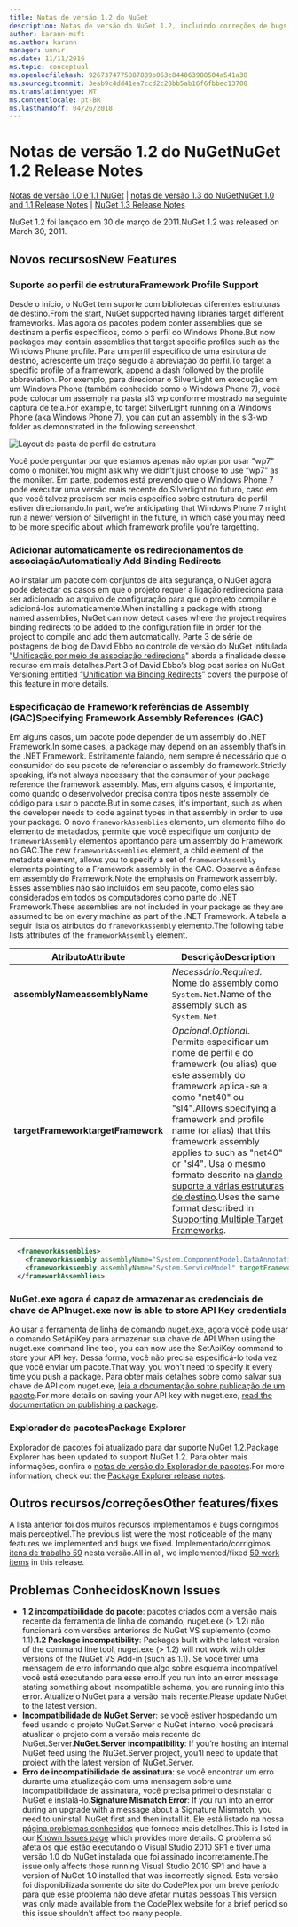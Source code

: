 ```yaml
---
title: Notas de versão 1.2 do NuGet
description: Notas de versão do NuGet 1.2, incluindo correções de bugs, problemas conhecidos, recursos adicionados e DCRs.
author: karann-msft
ms.author: karann
manager: unnir
ms.date: 11/11/2016
ms.topic: conceptual
ms.openlocfilehash: 9267374775887889b063c844063988504a541a38
ms.sourcegitcommit: 3eab9c4dd41ea7ccd2c28bb5ab16f6fbbec13708
ms.translationtype: MT
ms.contentlocale: pt-BR
ms.lasthandoff: 04/26/2018
---
```

# <a name="nuget-12-release-notes"></a><span data-ttu-id="7fe47-103">Notas de versão 1.2 do NuGet</span><span class="sxs-lookup"><span data-stu-id="7fe47-103">NuGet 1.2 Release Notes</span></span>

<span data-ttu-id="7fe47-104">[Notas de versão 1.0 e 1.1 NuGet](../release-notes/nuget-1.1.md) | [notas de versão 1.3 do NuGet](../release-notes/nuget-1.3.md)</span><span class="sxs-lookup"><span data-stu-id="7fe47-104">[NuGet 1.0 and 1.1 Release Notes](../release-notes/nuget-1.1.md) | [NuGet 1.3 Release Notes](../release-notes/nuget-1.3.md)</span></span>

<span data-ttu-id="7fe47-105">NuGet 1.2 foi lançado em 30 de março de 2011.</span><span class="sxs-lookup"><span data-stu-id="7fe47-105">NuGet 1.2 was released on March 30, 2011.</span></span>

## <a name="new-features"></a><span data-ttu-id="7fe47-106">Novos recursos</span><span class="sxs-lookup"><span data-stu-id="7fe47-106">New Features</span></span>

### <a name="framework-profile-support"></a><span data-ttu-id="7fe47-107">Suporte ao perfil de estrutura</span><span class="sxs-lookup"><span data-stu-id="7fe47-107">Framework Profile Support</span></span>

<span data-ttu-id="7fe47-108">Desde o início, o NuGet tem suporte com bibliotecas diferentes estruturas de destino.</span><span class="sxs-lookup"><span data-stu-id="7fe47-108">From the start, NuGet supported having libraries target different frameworks.</span></span> <span data-ttu-id="7fe47-109">Mas agora os pacotes podem conter assemblies que se destinam a perfis específicos, como o perfil do Windows Phone.</span><span class="sxs-lookup"><span data-stu-id="7fe47-109">But now packages may contain assemblies that target specific profiles such as the Windows Phone profile.</span></span> <span data-ttu-id="7fe47-110">Para um perfil específico de uma estrutura de destino, acrescente um traço seguido a abreviação do perfil.</span><span class="sxs-lookup"><span data-stu-id="7fe47-110">To target a specific profile of a framework, append a dash followed by the profile abbreviation.</span></span> <span data-ttu-id="7fe47-111">Por exemplo, para direcionar o SilverLight em execução em um Windows Phone (também conhecido como o Windows Phone 7), você pode colocar um assembly na pasta sl3 wp conforme mostrado na seguinte captura de tela.</span><span class="sxs-lookup"><span data-stu-id="7fe47-111">For example, to target SilverLight running on a Windows Phone (aka Windows Phone 7), you can put an assembly in the sl3-wp folder as demonstrated in the following screenshot.</span></span>

![Layout de pasta de perfil de estrutura](./media/framework-profile-support.png)

<span data-ttu-id="7fe47-113">Você pode perguntar por que estamos apenas não optar por usar "wp7" como o moniker.</span><span class="sxs-lookup"><span data-stu-id="7fe47-113">You might ask why we didn’t just choose to use “wp7” as the moniker.</span></span> <span data-ttu-id="7fe47-114">Em parte, podemos está prevendo que o Windows Phone 7 pode executar uma versão mais recente do Silverlight no futuro, caso em que você talvez precisem ser mais específico sobre estrutura de perfil estiver direcionando.</span><span class="sxs-lookup"><span data-stu-id="7fe47-114">In part, we’re anticipating that Windows Phone 7 might run a newer version of Silverlight in the future, in which case you may need to be more specific about which framework profile you’re targetting.</span></span>

### <a name="automatically-add-binding-redirects"></a><span data-ttu-id="7fe47-115">Adicionar automaticamente os redirecionamentos de associação</span><span class="sxs-lookup"><span data-stu-id="7fe47-115">Automatically Add Binding Redirects</span></span>

<span data-ttu-id="7fe47-116">Ao instalar um pacote com conjuntos de alta segurança, o NuGet agora pode detectar os casos em que o projeto requer a ligação redireciona para ser adicionado ao arquivo de configuração para que o projeto compilar e adicioná-los automaticamente.</span><span class="sxs-lookup"><span data-stu-id="7fe47-116">When installing a package with strong named assemblies, NuGet can now detect cases where the project requires binding redirects to be added to the configuration file in order for the project to compile and add them automatically.</span></span> <span data-ttu-id="7fe47-117">Parte 3 de série de postagens de blog de David Ebbo no controle de versão do NuGet intitulada "[Unificação por meio de associação redireciona](http://blog.davidebbo.com/2011/01/nuget-versioning-part-3-unification-via.html)" aborda a finalidade desse recurso em mais detalhes.</span><span class="sxs-lookup"><span data-stu-id="7fe47-117">Part 3 of David Ebbo’s blog post series on NuGet Versioning entitled “[Unification via Binding Redirects](http://blog.davidebbo.com/2011/01/nuget-versioning-part-3-unification-via.html)” covers the purpose of this feature in more details.</span></span>

<a name="framework-assembly-refs"></a>

### <a name="specifying-framework-assembly-references-gac"></a><span data-ttu-id="7fe47-118">Especificação de Framework referências de Assembly (GAC)</span><span class="sxs-lookup"><span data-stu-id="7fe47-118">Specifying Framework Assembly References (GAC)</span></span>

<span data-ttu-id="7fe47-119">Em alguns casos, um pacote pode depender de um assembly do .NET Framework.</span><span class="sxs-lookup"><span data-stu-id="7fe47-119">In some cases, a package may depend on an assembly that’s in the .NET Framework.</span></span> <span data-ttu-id="7fe47-120">Estritamente falando, nem sempre é necessário que o consumidor do seu pacote de referenciar o assembly do framework.</span><span class="sxs-lookup"><span data-stu-id="7fe47-120">Strictly speaking, it’s not always necessary that the consumer of your package reference the framework assembly.</span></span> <span data-ttu-id="7fe47-121">Mas, em alguns casos, é importante, como quando o desenvolvedor precisa contra tipos neste assembly de código para usar o pacote.</span><span class="sxs-lookup"><span data-stu-id="7fe47-121">But in some cases, it's important, such as when the developer needs to code against types in that assembly in order to use your package.</span></span> <span data-ttu-id="7fe47-122">O novo `frameworkAssemblies` elemento, um elemento filho do elemento de metadados, permite que você especifique um conjunto de `frameworkAssembly` elementos apontando para um assembly do Framework no GAC.</span><span class="sxs-lookup"><span data-stu-id="7fe47-122">The new `frameworkAssemblies` element, a child element of the metadata element, allows you to specify a set of `frameworkAssembly` elements pointing to a Framework assembly in the GAC.</span></span> <span data-ttu-id="7fe47-123">Observe a ênfase em assembly do Framework.</span><span class="sxs-lookup"><span data-stu-id="7fe47-123">Note the emphasis on Framework assembly.</span></span>
<span data-ttu-id="7fe47-124">Esses assemblies não são incluídos em seu pacote, como eles são considerados em todos os computadores como parte do .NET Framework.</span><span class="sxs-lookup"><span data-stu-id="7fe47-124">These assemblies are not included in your package as they are assumed to be on every machine  as part of the .NET Framework.</span></span> <span data-ttu-id="7fe47-125">A tabela a seguir lista os atributos do `frameworkAssembly` elemento.</span><span class="sxs-lookup"><span data-stu-id="7fe47-125">The following table lists attributes of the `frameworkAssembly` element.</span></span>


|<span data-ttu-id="7fe47-126">Atributo</span><span class="sxs-lookup"><span data-stu-id="7fe47-126">Attribute</span></span> |<span data-ttu-id="7fe47-127">Descrição</span><span class="sxs-lookup"><span data-stu-id="7fe47-127">Description</span></span>|
|----------------|-----------|
|<span data-ttu-id="7fe47-128">**assemblyName**</span><span class="sxs-lookup"><span data-stu-id="7fe47-128">**assemblyName**</span></span>|<span data-ttu-id="7fe47-129">*Necessário*.</span><span class="sxs-lookup"><span data-stu-id="7fe47-129">*Required*.</span></span> <span data-ttu-id="7fe47-130">Nome do assembly como `System.Net`.</span><span class="sxs-lookup"><span data-stu-id="7fe47-130">Name of the assembly such as `System.Net`.</span></span>|
|<span data-ttu-id="7fe47-131">**targetFramework**</span><span class="sxs-lookup"><span data-stu-id="7fe47-131">**targetFramework**</span></span>|<span data-ttu-id="7fe47-132">*Opcional*.</span><span class="sxs-lookup"><span data-stu-id="7fe47-132">*Optional*.</span></span> <span data-ttu-id="7fe47-133">Permite especificar um nome de perfil e do framework (ou alias) que este assembly do framework aplica-se a como "net40" ou "sl4".</span><span class="sxs-lookup"><span data-stu-id="7fe47-133">Allows specifying a framework and profile name (or alias) that this framework assembly applies to such as "net40" or "sl4".</span></span> <span data-ttu-id="7fe47-134">Usa o mesmo formato descrito na [dando suporte a várias estruturas de destino](../create-packages/supporting-multiple-target-frameworks.md).</span><span class="sxs-lookup"><span data-stu-id="7fe47-134">Uses the same format described in [Supporting Multiple Target Frameworks](../create-packages/supporting-multiple-target-frameworks.md).</span></span>|

```xml
  <frameworkAssemblies>
    <frameworkAssembly assemblyName="System.ComponentModel.DataAnnotations" targetFramework="net40" />
    <frameworkAssembly assemblyName="System.ServiceModel" targetFramework="net40" />
  </frameworkAssemblies>
```

### <a name="nugetexe-now-is-able-to-store-api-key-credentials"></a><span data-ttu-id="7fe47-135">NuGet.exe agora é capaz de armazenar as credenciais de chave de API</span><span class="sxs-lookup"><span data-stu-id="7fe47-135">nuget.exe now is able to store API Key credentials</span></span>

<span data-ttu-id="7fe47-136">Ao usar a ferramenta de linha de comando nuget.exe, agora você pode usar o comando SetApiKey para armazenar sua chave de API.</span><span class="sxs-lookup"><span data-stu-id="7fe47-136">When using the nuget.exe command line tool, you can now use the SetApiKey command to store your API key.</span></span> <span data-ttu-id="7fe47-137">Dessa forma, você não precisa especificá-lo toda vez que você enviar um pacote.</span><span class="sxs-lookup"><span data-stu-id="7fe47-137">That way, you won’t need to specify it every time you push a package.</span></span> <span data-ttu-id="7fe47-138">Para obter mais detalhes sobre como salvar sua chave de API com nuget.exe, [leia a documentação sobre publicação de um pacote](../create-packages/publish-a-package.md).</span><span class="sxs-lookup"><span data-stu-id="7fe47-138">For more details on saving your API key with nuget.exe, [read the documentation on publishing a package](../create-packages/publish-a-package.md).</span></span>

### <a name="package-explorer"></a><span data-ttu-id="7fe47-139">Explorador de pacotes</span><span class="sxs-lookup"><span data-stu-id="7fe47-139">Package Explorer</span></span>
<span data-ttu-id="7fe47-140">Explorador de pacotes foi atualizado para dar suporte NuGet 1.2.</span><span class="sxs-lookup"><span data-stu-id="7fe47-140">Package Explorer has been updated to support NuGet 1.2.</span></span> <span data-ttu-id="7fe47-141">Para obter mais informações, confira o [notas de versão do Explorador de pacotes](http://nuget.codeplex.com/wikipage?title=New%20features%20in%20NuGet%20Package%20Explorer%201.0).</span><span class="sxs-lookup"><span data-stu-id="7fe47-141">For more information, check out the [Package Explorer release notes](http://nuget.codeplex.com/wikipage?title=New%20features%20in%20NuGet%20Package%20Explorer%201.0).</span></span>

## <a name="other-featuresfixes"></a><span data-ttu-id="7fe47-142">Outros recursos/correções</span><span class="sxs-lookup"><span data-stu-id="7fe47-142">Other features/fixes</span></span>

<span data-ttu-id="7fe47-143">A lista anterior foi dos muitos recursos implementamos e bugs corrigimos mais perceptível.</span><span class="sxs-lookup"><span data-stu-id="7fe47-143">The previous list were the most noticeable of the many features we implemented and bugs we fixed.</span></span> <span data-ttu-id="7fe47-144">Implementado/corrigimos [itens de trabalho 59](http://nuget.codeplex.com/workitem/list/advanced?keyword=&status=All&type=All&priority=All&release=NuGet%201.2&assignedTo=All&component=All&sortField=Votes&sortDirection=Descending&page=0) nesta versão.</span><span class="sxs-lookup"><span data-stu-id="7fe47-144">All in all, we implemented/fixed [59 work items](http://nuget.codeplex.com/workitem/list/advanced?keyword=&status=All&type=All&priority=All&release=NuGet%201.2&assignedTo=All&component=All&sortField=Votes&sortDirection=Descending&page=0) in this release.</span></span>

## <a name="known-issues"></a><span data-ttu-id="7fe47-145">Problemas Conhecidos</span><span class="sxs-lookup"><span data-stu-id="7fe47-145">Known Issues</span></span>

* <span data-ttu-id="7fe47-146">**1.2 incompatibilidade do pacote**: pacotes criados com a versão mais recente da ferramenta de linha de comando, nuget.exe (> 1.2) não funcionará com versões anteriores do NuGet VS suplemento (como 1.1).</span><span class="sxs-lookup"><span data-stu-id="7fe47-146">**1.2 Package incompatibility**: Packages built with the latest version of the command line tool, nuget.exe (> 1.2) will not work with older versions of the NuGet VS Add-in (such as 1.1).</span></span> <span data-ttu-id="7fe47-147">Se você tiver uma mensagem de erro informando que algo sobre esquema incompatível, você está executando para esse erro.</span><span class="sxs-lookup"><span data-stu-id="7fe47-147">If you run into an error message stating something about incompatible schema, you are running into this error.</span></span> <span data-ttu-id="7fe47-148">Atualize o NuGet para a versão mais recente.</span><span class="sxs-lookup"><span data-stu-id="7fe47-148">Please update NuGet to the latest version.</span></span>
* <span data-ttu-id="7fe47-149">**Incompatibilidade de NuGet.Server**: se você estiver hospedando um feed usando o projeto NuGet.Server o NuGet interno, você precisará atualizar o projeto com a versão mais recente do NuGet.Server.</span><span class="sxs-lookup"><span data-stu-id="7fe47-149">**NuGet.Server incompatibility**: If you’re hosting an internal NuGet feed using the NuGet.Server project, you’ll need to update that project with the latest version of NuGet.Server.</span></span>
* <span data-ttu-id="7fe47-150">**Erro de incompatibilidade de assinatura**: se você encontrar um erro durante uma atualização com uma mensagem sobre uma incompatibilidade de assinatura, você precisa primeiro desinstalar o NuGet e instalá-lo.</span><span class="sxs-lookup"><span data-stu-id="7fe47-150">**Signature Mismatch Error**: If you run into an error during an upgrade with a message about a Signature Mismatch, you need to uninstall NuGet first and then install it.</span></span> <span data-ttu-id="7fe47-151">Ele está listado na nossa [página problemas conhecidos](../release-notes/known-issues.md) que fornece mais detalhes.</span><span class="sxs-lookup"><span data-stu-id="7fe47-151">This is listed in our [Known Issues page](../release-notes/known-issues.md) which provides more details.</span></span> <span data-ttu-id="7fe47-152">O problema só afeta os que estão executando o Visual Studio 2010 SP1 e tiver uma versão 1.0 do NuGet instalada que foi assinado incorretamente.</span><span class="sxs-lookup"><span data-stu-id="7fe47-152">The issue only affects those running Visual Studio 2010 SP1 and have a version of NuGet 1.0 installed that was incorrectly signed.</span></span> <span data-ttu-id="7fe47-153">Esta versão foi disponibilizada somente do site do CodePlex por um breve período para que esse problema não deve afetar muitas pessoas.</span><span class="sxs-lookup"><span data-stu-id="7fe47-153">This version was only made available from the CodePlex website for a brief period so this issue shouldn't affect too many people.</span></span>